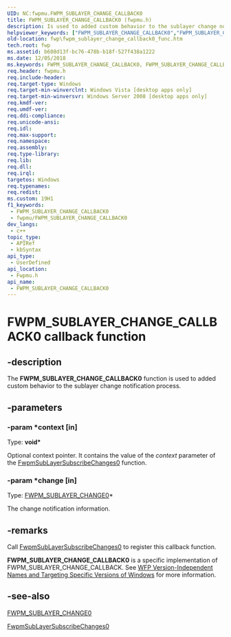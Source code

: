 ```yaml
---
UID: NC:fwpmu.FWPM_SUBLAYER_CHANGE_CALLBACK0
title: FWPM_SUBLAYER_CHANGE_CALLBACK0 (fwpmu.h)
description: Is used to added custom behavior to the sublayer change notification process.
helpviewer_keywords: ["FWPM_SUBLAYER_CHANGE_CALLBACK0","FWPM_SUBLAYER_CHANGE_CALLBACK0 callback","FWPM_SUBLAYER_CHANGE_CALLBACK0 callback function [Filtering]","fwp.fwpm_sublayer_change_callback0_func","fwpmu/FWPM_SUBLAYER_CHANGE_CALLBACK0"]
old-location: fwp\fwpm_sublayer_change_callback0_func.htm
tech.root: fwp
ms.assetid: b608d13f-bc76-478b-b18f-527f438a1222
ms.date: 12/05/2018
ms.keywords: FWPM_SUBLAYER_CHANGE_CALLBACK0, FWPM_SUBLAYER_CHANGE_CALLBACK0 callback, FWPM_SUBLAYER_CHANGE_CALLBACK0 callback function [Filtering], fwp.fwpm_sublayer_change_callback0_func, fwpmu/FWPM_SUBLAYER_CHANGE_CALLBACK0
req.header: fwpmu.h
req.include-header: 
req.target-type: Windows
req.target-min-winverclnt: Windows Vista [desktop apps only]
req.target-min-winversvr: Windows Server 2008 [desktop apps only]
req.kmdf-ver: 
req.umdf-ver: 
req.ddi-compliance: 
req.unicode-ansi: 
req.idl: 
req.max-support: 
req.namespace: 
req.assembly: 
req.type-library: 
req.lib: 
req.dll: 
req.irql: 
targetos: Windows
req.typenames: 
req.redist: 
ms.custom: 19H1
f1_keywords:
 - FWPM_SUBLAYER_CHANGE_CALLBACK0
 - fwpmu/FWPM_SUBLAYER_CHANGE_CALLBACK0
dev_langs:
 - c++
topic_type:
 - APIRef
 - kbSyntax
api_type:
 - UserDefined
api_location:
 - Fwpmu.h
api_name:
 - FWPM_SUBLAYER_CHANGE_CALLBACK0
---
```


# FWPM_SUBLAYER_CHANGE_CALLBACK0 callback function


## -description

The <b>FWPM_SUBLAYER_CHANGE_CALLBACK0</b> function is used to added custom behavior to the sublayer change notification process.

## -parameters

### -param *context [in]

Type: <b>void*</b>

Optional context pointer. It contains the value of the <i>context</i> parameter of the <a href="https://docs.microsoft.com/windows/desktop/api/fwpmu/nf-fwpmu-fwpmsublayersubscribechanges0">FwpmSubLayerSubscribeChanges0</a> function.

### -param *change [in]

Type: [FWPM_SUBLAYER_CHANGE0](https://docs.microsoft.com/windows/desktop/api/fwpmtypes/ns-fwpmtypes-fwpm_sublayer_change0)*</b>

The change notification information.

## -remarks

Call <a href="https://docs.microsoft.com/windows/desktop/api/fwpmu/nf-fwpmu-fwpmsublayersubscribechanges0">FwpmSubLayerSubscribeChanges0</a> to register this callback function.

<b>FWPM_SUBLAYER_CHANGE_CALLBACK0</b> is a specific implementation of FWPM_SUBLAYER_CHANGE_CALLBACK. See <a href="https://docs.microsoft.com/windows/desktop/FWP/wfp-version-independent-names-and-targeting-specific-versions-of-windows">WFP Version-Independent Names and Targeting Specific Versions of Windows</a>  for more information.

## -see-also

[FWPM_SUBLAYER_CHANGE0](https://docs.microsoft.com/windows/desktop/api/fwpmtypes/ns-fwpmtypes-fwpm_sublayer_change0)



<a href="https://docs.microsoft.com/windows/desktop/api/fwpmu/nf-fwpmu-fwpmsublayersubscribechanges0">FwpmSubLayerSubscribeChanges0</a>

